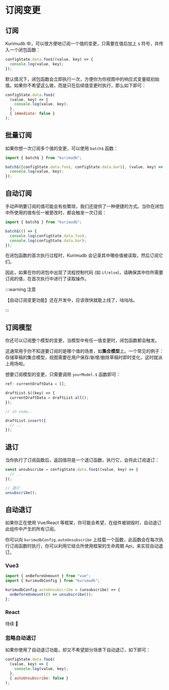 # 订阅变更

## 订阅

Kurimudb 中，可以很方便地订阅一个值的变更，只需要在值后加上 `$` 符号，并传入一个闭包函数：

```js
configState.data.foo$((value, key) => {
  console.log(value, key);
});
```

默认情况下，闭包函数会立即执行一次，方便你为你视图中的响应式变量赋初始值。如果你不希望这么做，而是只在后续值变更时执行，那么如下即可：

```js {5}
configState.data.foo$(
  (value, key) => {
    console.log(value, key);
  },
  { immediate: false }
);
```

## 批量订阅

如果你想一次订阅多个值的变更，可以使用 `batch$` 函数：

```js
import { batch$ } from "kurimudb";

batch$([configState.data.foo$, configState.data.bar$], (value, key) => {
  console.log(value, key);
});
```

## 自动订阅

手动声明要订阅的值可能会有些繁琐，我们还提供了一种便捷的方式。当你在闭包中所使用的值有任一被更改时，都会触发一次订阅：

```js
import { batch$ } from "kurimudb";

batch$(() => {
  console.log(configState.data.foo);
  console.log(configState.data.bar);
});
```

在闭包函数的首次执行过程时，Kurimudb 会记录其中哪些值被读取，然后订阅它们。

因此，如果在你的闭包中出现了流程控制代码 (如 `if/else`)，请确保其中你所需要订阅的值，在首次执行中进行了读取操作。

:::warning 注意

【自动订阅变更功能】还在开发中，应该很快就能上线了，咕咕咕。

:::

## 订阅模型

你还可以订阅整个模型的变更，当模型中有任一值变更时，闭包函数都会触发。

这通常用于你不知道要订阅的是哪个值的场景，如**集合模型**上。一个常见的例子：存储草稿的集合模型，视图需要在用户保存/新增/删除草稿时即时变化，这时就派上用场啦。

想要订阅模型的变更，只需要调用 `yourModel.$` 函数即可：

```js {3,4,5}
ref: currentDraftData = [];

draftList.$((key) => {
  currentDraftData = draftList.all();
});

// in view..

draftList.insert({
  // ..
});
```

## 退订

当你执行了订阅函数后，返回值将是一个退订函数，执行它，会将此订阅退订：

```js
const unsubscribe = configState.data.foo$((value, key) => {
  // ..
});

// 退订
unsubscribe();
```

## 自动退订

如果你正在使用 Vue/React 等框架，你可能会希望，在组件被销毁时，自动退订此组件中产生的所有订阅。

你可以向 `kurimudbConfig.autoUnsubscribe` 上挂载一个函数，此函数会在每次执行订阅函数时执行，你可以利用它结合所使用框架的生命周期 Api，来实现自动退订。

### Vue3

```js
import { onBeforeUnmount } from "vue";
import { kurimudbConfig } from "kurimudb";

kurimudbConfig.autoUnsubscribe = (unsubscribe) => {
  onBeforeUnmount(() => unsubscribe());
};
```

### React

待续 🐸

### 忽略自动退订

如果你使用了自动退订功能，却又不希望部分场景下自动退订，如下即可：

```js {5}
configState.data.foo$(
  (value, key) => {
    console.log(value, key);
  },
  { autoUnsubscribe: false }
);
```

